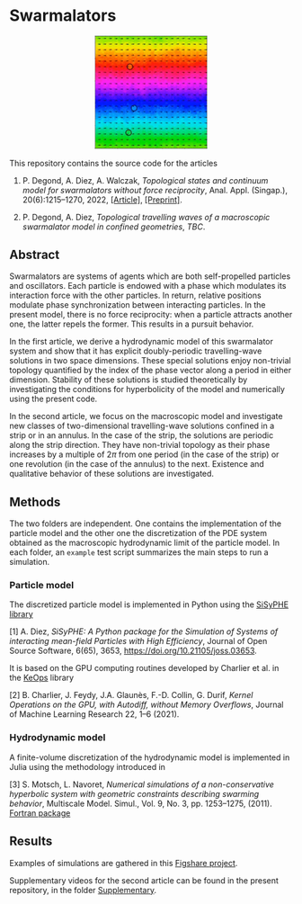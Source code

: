 # Swarmalators

<p align="center">
<img src="./exampletw.gif" alt="example" width="200"/>
</p>

This repository contains the source code for the articles 

1. P. Degond, A. Diez, A. Walczak, *Topological states and continuum model for swarmalators without force reciprocity*, Anal. Appl. (Singap.), 20(6):1215–1270, 2022, [[Article]](https://www.worldscientific.com/doi/10.1142/S0219530522400073), [[Preprint]](https://arxiv.org/abs/2205.15739).

2. P. Degond, A. Diez, *Topological travelling waves of a macroscopic swarmalator model in confined geometries*, *TBC*.

## Abstract 
Swarmalators are systems of agents which are both self-propelled particles and oscillators. Each particle is endowed with a phase which modulates its interaction force with the other particles. In return, relative positions modulate phase synchronization between interacting particles. In the present model, there is no force reciprocity: when a particle attracts another one, the latter repels the former. This results in a pursuit behavior. 

In the first article, we derive a hydrodynamic model of this swarmalator system and show that it has explicit doubly-periodic travelling-wave solutions in two space dimensions. These special solutions enjoy non-trivial topology quantified by the index of the phase vector along a period in either dimension. Stability of these solutions is studied theoretically by investigating the conditions for hyperbolicity of the model and numerically using the present code. 

In the second article, we focus on the macroscopic model and investigate new classes of two-dimensional travelling-wave solutions confined in a strip or in an annulus. In the case of the strip, the solutions are periodic along the strip direction. They have non-trivial topology as their phase increases by a multiple of $2 \pi$ from one period (in the case of the strip) or one revolution (in the case of the annulus) to the next. Existence and qualitative behavior of these solutions are investigated.

## Methods

The two folders are independent. One contains the implementation of the particle model and the other one the discretization of the PDE system obtained as the macroscopic hydrodynamic limit of the particle model. In each folder, an `example` test script summarizes the main steps to run a simulation. 

### Particle model

The discretized particle model is implemented in Python using the [SiSyPHE library](https://sisyphe.readthedocs.io/en/latest/)

[1] A. Diez, *SiSyPHE: A Python package for the Simulation of Systems of interacting mean-field Particles with High Efficiency*, Journal of Open Source Software, 6(65), 3653, https://doi.org/10.21105/joss.03653. 

It is based on the GPU computing routines developed by Charlier et al. in the [KeOps](https://www.kernel-operations.io/keops/index.html) library 

[2] B. Charlier, J. Feydy, J.A. Glaunès, F.-D. Collin, G. Durif, *Kernel Operations on the GPU, with Autodiff, without Memory Overflows*, Journal of Machine Learning Research 22, 1–6 (2021).



### Hydrodynamic model 

A finite-volume discretization of the hydrodynamic model is implemented in Julia using the methodology introduced in 

[3] S. Motsch, L. Navoret, *Numerical simulations of a non-conservative hyperbolic system with geometric constraints describing swarming behavior*, Multiscale Model. Simul., Vol. 9, No. 3, pp. 1253–1275, (2011). [Fortran package](https://github.com/smotsch/Vicsek_macro)


## Results 

Examples of simulations are gathered in this [Figshare project](https://figshare.com/projects/Topological_states_and_continuum_model_for_swarmalators_without_force_reciprocity/139912).

Supplementary videos for the second article can be found in the present repository, in the folder [Supplementary](https://github.com/antoinediez/Swarmalators/Supplementary).

